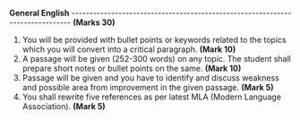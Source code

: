 
**General English** ------------------------------------------------------------------------------ **(Marks 30)**

1. You will be provided with bullet points or keywords related to the topics which you will convert into a critical paragraph. **(Mark 10)**
2. A passage will be given (252-300 words) on any topic. The student shall prepare short notes or bullet points on the same. **(Mark 10)**
3. Passage will be given and you have to identify and discuss weakness and possible area from improvement in the given passage. **(Mark 5)**
4. You shall rewrite five references as per latest MLA (Modern Language Association). **(Mark 5)**